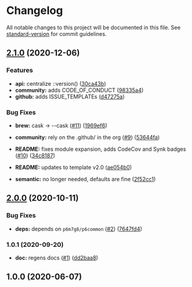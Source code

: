 # Changelog

All notable changes to this project will be documented in this file. See [standard-version](https://github.com/conventional-changelog/standard-version) for commit guidelines.

## [2.1.0](https://github.com/p6m7g8/p6df-sqlite/compare/v2.0.0...v2.1.0) (2020-12-06)


### Features

* **api:** centralize ::version() ([30ca43b](https://github.com/p6m7g8/p6df-sqlite/commit/30ca43b46cffc88f062c3121c86e8466112703f1))
* **community:** adds CODE_OF_CONDUCT ([98335a4](https://github.com/p6m7g8/p6df-sqlite/commit/98335a423e9412f49f947712025a4d557036549d))
* **github:** adds ISSUE_TEMPLATEs ([d47275a](https://github.com/p6m7g8/p6df-sqlite/commit/d47275a0423da0c87e2b240742bf381790ce9b7a))


### Bug Fixes

* **brew:** cask -> --cask ([#11](https://github.com/p6m7g8/p6df-sqlite/issues/11)) ([1969ef6](https://github.com/p6m7g8/p6df-sqlite/commit/1969ef6231bbf87d3ef695b96fc3d45df1d77555))


* **community:** rely on the .github/ in the org ([#9](https://github.com/p6m7g8/p6df-sqlite/issues/9)) ([53644fa](https://github.com/p6m7g8/p6df-sqlite/commit/53644fa331b0f79967ed0daf64f60496e0c23d6e))
* **README:** fixes module expansion, adds CodeCov and Synk badges ([#10](https://github.com/p6m7g8/p6df-sqlite/issues/10)) ([34c8187](https://github.com/p6m7g8/p6df-sqlite/commit/34c8187d651aa0b932697a12fdc306f55e20be6f))
* **README:** updates to template v2.0 ([ae054b0](https://github.com/p6m7g8/p6df-sqlite/commit/ae054b000ba186c9af2451a3145e4a09414f5dc3))
* **semantic:** no longer needed, defaults are fine ([2f52cc1](https://github.com/p6m7g8/p6df-sqlite/commit/2f52cc111db4f165033d37392f098d2dbe385276))

## [2.0.0](https://github.com/p6m7g8/p6df-sqlite/compare/v1.0.1...v2.0.0) (2020-10-11)


### Bug Fixes

* **deps:** depends on `p6m7g8/p6common` ([#2](https://github.com/p6m7g8/p6df-sqlite/issues/2)) ([7647fd4](https://github.com/p6m7g8/p6df-sqlite/commit/7647fd437ced6e66507b9187166d4e2f0a7f73ff))

### 1.0.1 (2020-09-20)


* **doc:** regens docs ([#1](https://github.com/p6m7g8/p6df-sqlite/issues/1)) ([dd2baa8](https://github.com/p6m7g8/p6df-sqlite/commit/dd2baa8571cc586be64586b54ff8d91221b2f8ea))

## 1.0.0 (2020-06-07)
